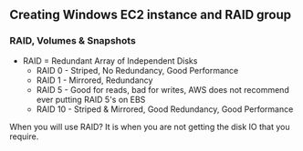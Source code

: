 ## Creating Windows EC2 instance and RAID group ##

### RAID, Volumes & Snapshots ###
* RAID = Redundant Array of Independent Disks
  * RAID 0 - Striped, No Redundancy, Good Performance
  * RAID 1 - Mirrored, Redundancy
  * RAID 5 - Good for reads, bad for writes, AWS does not recommend ever putting RAID 5's on EBS
  * RAID 10 - Striped & Mirrored, Good Redundancy, Good Performance
  
When you will use RAID? It is when you are not getting the disk IO that you require.

